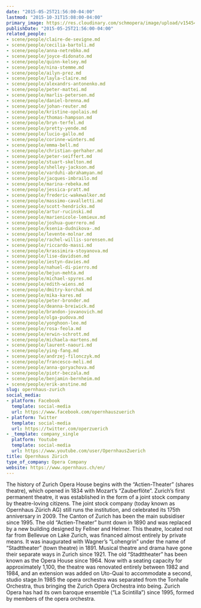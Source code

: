 ```yaml
---
date: "2015-05-25T21:56:00-04:00"
lastmod: "2015-10-31T15:08:00-04:00"
primary_image: https://res.cloudinary.com/schmopera/image/upload/v1545409169/media/webhook-uploads/1446318500371/Logo---OZ.jpg.jpg
publishDate: "2015-05-25T21:56:00-04:00"
related_people:
- scene/people/claire-de-sevigne.md
- scene/people/cecilia-bartoli.md
- scene/people/anna-netrebko.md
- scene/people/joyce-didonato.md
- scene/people/quinn-kelsey.md
- scene/people/nina-stemme.md
- scene/people/ailyn-prez.md
- scene/people/layla-claire.md
- scene/people/alexandrs-antonenko.md
- scene/people/peter-mattei.md
- scene/people/marlis-petersen.md
- scene/people/daniel-brenna.md
- scene/people/johan-reuter.md
- scene/people/kristine-opolais.md
- scene/people/thomas-hampson.md
- scene/people/bryn-terfel.md
- scene/people/pretty-yende.md
- scene/people/lucio-gallo.md
- scene/people/corinne-winters.md
- scene/people/emma-bell.md
- scene/people/christian-gerhaher.md
- scene/people/peter-seiffert.md
- scene/people/stuart-skelton.md
- scene/people/shelley-jackson.md
- scene/people/varduhi-abrahamyan.md
- scene/people/jacques-imbrailo.md
- scene/people/marina-rebeka.md
- scene/people/jessica-pratt.md
- scene/people/frederic-wakewalker.md
- scene/people/massimo-cavalletti.md
- scene/people/scott-hendricks.md
- scene/people/artur-rucinski.md
- scene/people/marienicole-lemieux.md
- scene/people/joshua-guerrero.md
- scene/people/ksenia-dudnikova-.md
- scene/people/levente-molnar.md
- scene/people/rachel-willis-sorensen.md
- scene/people/riccardo-massi.md
- scene/people/krassimira-stoyanova.md
- scene/people/lise-davidsen.md
- scene/people/iestyn-davies.md
- scene/people/nahuel-di-pierro.md
- scene/people/bejun-mehta.md
- scene/people/michael-spyres.md
- scene/people/edith-wiens.md
- scene/people/dmitry-korchak.md
- scene/people/mika-kares.md
- scene/people/peter-bronder.md
- scene/people/deanna-breiwick.md
- scene/people/brandon-jovanovich.md
- scene/people/olga-pudova.md
- scene/people/yonghoon-lee.md
- scene/people/rosa-feola.md
- scene/people/erwin-schrott.md
- scene/people/michaela-martens.md
- scene/people/laurent-naouri.md
- scene/people/ying-fang.md
- scene/people/andrzej-filonczyk.md
- scene/people/francesco-meli.md
- scene/people/anna-goryachova.md
- scene/people/piotr-beczala.md
- scene/people/benjamin-bernheim.md
- scene/people/erik-anstine.md
slug: opernhaus-zurich
social_media:
- platform: Facebook
  template: social-media
  url: https://www.facebook.com/opernhauszuerich
- platform: Twitter
  template: social-media
  url: https://twitter.com/operzuerich
- _template: company_single
  platform: Youtube
  template: social-media
  url: https://www.youtube.com/user/OpernhausZuerich
title: Opernhaus Zürich
type_of_company: Opera Company
website: https://www.opernhaus.ch/en/
---
```


The history of Zurich Opera House begins with the “Actien-Theater” (shares theatre), which opened in 1834 with Mozart’s “Zauberflöte”. Zurich’s first permanent theatre, it was established in the form of a joint stock company by theatre-loving citizens. The joint stock company (today known as Opernhaus Zürich AG) still runs the institution, and celebrated its 175th anniversary in 2009. The Canton of Zurich has been the main subsidiser since 1995. The old “Actien-Theater” burnt down in 1890 and was replaced by a new building designed by Fellner and Helmer. This theatre, located not far from Bellevue on Lake Zurich, was financed almost entirely by private means. It was inaugurated with Wagner’s “Lohengrin” under the name of “Stadttheater” (town theatre) in 1891. Musical theatre and drama have gone their separate ways in Zurich since 1921. The old “Stadttheater” has been known as the Opera House since 1964. Now with a seating capacity for approximately 1,100, the theatre was renovated entirely between 1982 and 1984, and an extension was added on Uto-Quai to accommodate a second, studio stage.In 1985 the opera orchestra was separated from the Tonhalle Orchestra, thus bringing the Zurich Opera Orchestra into being. Zurich Opera has had its own baroque ensemble (“La Scintilla”) since 1995, formed by members of the opera orchestra.

